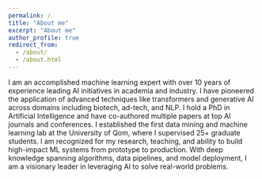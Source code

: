 ```yaml
---
permalink: /
title: "About me"
excerpt: "About me"
author_profile: true
redirect_from: 
  - /about/
  - /about.html
---
```


I am an accomplished machine learning expert with over 10 years of experience leading AI initiatives in academia and industry. I have pioneered the application of advanced techniques like transformers and generative AI across domains including biotech, ad-tech, and NLP. I hold a PhD in Artificial Intelligence and have co-authored multiple papers at top AI journals and conferences. I established the first data mining and machine learning lab at the University of Qom, where I supervised 25+ graduate students. I am recognized for my research, teaching, and ability to build high-impact ML systems from prototype to production. With deep knowledge spanning algorithms, data pipelines, and model deployment, I am a visionary leader in leveraging AI to solve real-world problems.

